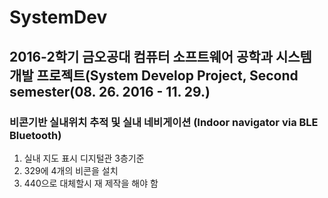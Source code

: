 # SystemDev

## 2016-2학기 금오공대 컴퓨터 소프트웨어 공학과 시스템 개발 프로젝트(System Develop Project, Second semester(08. 26. 2016 - 11. 29.)
### 비콘기반 실내위치 추적 및 실내 네비게이션 (Indoor navigator via BLE Bluetooth)

1. 실내 지도 표시 디지털관 3층기준
2. 329에 4개의 비콘을 설치
3. 440으로 대체할시 재 제작을 해야 함
